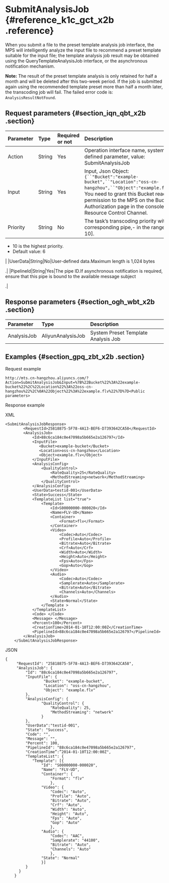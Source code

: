 # SubmitAnalysisJob {#reference_k1c_gct_x2b .reference}

When you submit a file to the preset template analysis job interface, the MPS will intelligently analyze the input file to recommend a preset template suitable for the input file; the template analysis job result may be obtained using the QueryTemplateAnalysisJob interface, or the asynchronous notification mechanism.

**Note:** The result of the preset template analysis is only retained for half a month and will be deleted after this two-week period. If the job is submitted again using the recommended template preset more than half a month later, the transcoding job will fail. The failed error code is: `AnalysisResultNotFound`.

## Request parameters {#section_iqn_qbt_x2b .section}

|Parameter|Type|Required or not|Description|
|:--------|:---|:--------------|:----------|
|Action|String|Yes|Operation interface name, system-defined parameter, value: SubmitAnalysisJob|
|Input|String|Yes|Input, Json Object: `{``"Bucket":"example-bucket",``"Location":"oss-cn-hangzhou",``"Object":"example.flv"``}`. You need to grant this Bucket read permission to the MPS on the Bucket Authorization page in the console’s Resource Control Channel.|
|Priority|String|No|The task’s transcoding priority within its corresponding pipe,-   in the range of \[1-10\].
-   10 is the highest priority.
-   Default value: 6

 |
|UserData|String|No|User-defined data.Maximum length is 1,024 bytes

.|
|PipelineId|String|Yes|The pipe ID.If asynchronous notification is required, ensure that this pipe is bound to the available message subject

.|

## Response parameters {#section_ogh_wbt_x2b .section}

|Parameter|Type|Description|
|:--------|:---|:----------|
|AnalysisJob|AliyunAnalysisJob|System Preset Template Analysis Job|

## Examples {#section_gpq_zbt_x2b .section}

Request example

```
http://mts.cn-hangzhou.aliyuncs.com/?Action=SubmitAnalysisJob&Input=%7B%22Bucket%22%3A%22example-bucket%22%2C%22Location%22%3A%22oss-cn-hangzhou%22%2C%0A%22Object%22%3A%22example.flv%22%7D%7D<Public parameters>
```

Response example

XML

```
<SubmitAnalysisJobResponse>
        <RequestId>25818875-5F78-4A13-BEF6-D7393642CA58</RequestId>
        <AnalysisJob>
            <Id>88c6ca184c0e47098a5b665e2a126797</Id>
            <InputFile>
               <Bucket>example-bucket</Bucket>
               <Location>oss-cn-hangzhou</Location>
               <Object>example.flv</Object>
            </InputFile>
            <AnalysisConfig>
                <QualityControl>
                    <RateQuality>25</RateQuality>
                    <MethodStreaming>network</MethodStreaming>
                </QualityControl>
            </AnalysisConfig>
            <UserData>testid-001</UserData>
            <State>Success</State>
            <TemplateList list="true">
                <Template>
                    <Id>S00000000-000020</Id>
                    <Name>FLV-UD</Name>
                    <Container>
                        <Format>flv</Format>
                    </Container>
                    <Video>
                        <Codec>Auto</Codec>
                        <Profile>Auto</Profile>
                        <Bitrate>Auto</Bitrate>
                        <Crf>Auto</Crf>
                        <Width>Auto</Width>
                        <Height>Auto</Height>
                        <Fps>Auto</Fps>
                        <Gop>Auto</Gop>
                    </Video>
                    <Audio>
                        <Codec>Auto</Codec>
                        <Samplerate>Auto</Samplerate>
                        <Bitrate>Auto</Bitrate>
                        <Channels>Auto</Channels>
                    </Audio>
                    <State>Normal</State>
                </Template >
            </TemplateList>
            <Code> </Code>
            <Message> </Message>
            <Percent>100</Percent>
            <CreationTime>2014-01-10T12:00:00Z</CreationTime>
            <PipelineId>88c6ca184c0e47098a5b665e2a126797</PipelineId>
        </AnalysisJob>
    </SubmitAnalysisJobResponse>
```

JSON

```
{
     "RequestId": "25818875-5F78-4A13-BEF6-D7393642CA58",
     "AnalysisJob": {
         "Id": "88c6ca184c0e47098a5b665e2a126797",
         "InputFile": {
                 "Bucket": "example-bucket",
                 "Location": "oss-cn-hangzhou",
                 "Object": "example.flv"
         },
         "AnalysisConfig": {
                "QualityControl": {
                    "RateQuality": 25,
                    "MethodStreaming": "network"
                }
         },
         "UserData":"testid-001",
         "State": "Success",
         "Code": "",
         "Message": "",
         "Percent": 100,
         "PipelineId": "88c6ca184c0e47098a5b665e2a126797",
         "CreationTime”:”2014-01-10T12:00:00Z",
         "TemplateList": {
            "Template": [{
                "Id": "S00000000-000020",
                "Name": "FLV-UD",
                "Container": {
                    "Format": "flv"
                    },
                "Video": {
                    "Codec": "Auto",
                    "Profile": "Auto",
                    "Bitrate": "Auto",
                    "Crf": "Auto",
                    "Width": "Auto",
                    "Height": "Auto",
                    "Fps": "Auto",
                    "Gop": "Auto"
                    },
                "Audio": {
                    "Codec": "AAC",
                    "Samplerate": "44100",
                    "Bitrate": "Auto",
                    "Channels": "Auto"
                    },
                "State": "Normal"
                }]
         }
      }
    }
```

